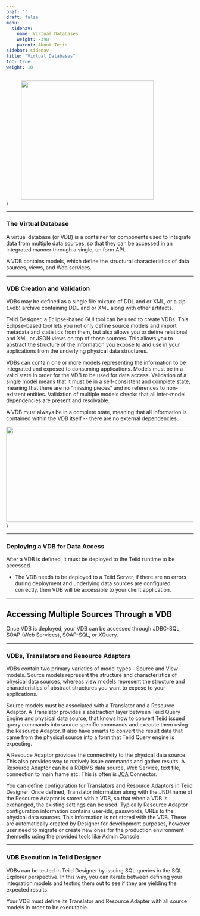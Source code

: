 ```yaml
---
bref: ""
draft: false
menu:
  sidenav:
    name: Virtual Databases
    weight: -398
    parent: About Teiid
sidebar: sidenav
title: "Virtual Databases"
toc: true
weight: 10
---
```


<div>
<img width="356" height="319" src="http://static.jboss.org/teiid/images/teiid-vdbinternals.png" frameborder="2" hspace="40" ></img>
</div>\

---
### The Virtual Database

A virtual database (or VDB) is a container for components used to integrate data from multiple data sources, so that they can be accessed in an integrated manner through a single, uniform API.  

A VDB contains models, which define the structural characteristics of data sources, views, and Web services.


---
### VDB Creation and Validation

VDBs may be defined as a single file mixture of DDL and or XML, or a zip (.vdb) archive containing DDL and or XML along with other artifacts.

Teiid Designer, a Eclipse-based GUI tool can be used to create VDBs. This Eclipse-based tool lets you not only define source models and import metadata and statistics from them, but also allows you to define relational and XML or JSON views on top of those sources. This allows you to abstract the structure of the information you expose to and use in your applications from the underlying physical data structures.

VDBs can contain one or more models representing the information to be integrated and exposed to consuming applications. Models must be in a valid state in order for the VDB to be used for data access. Validation of a single model means that it must be in a self-consistent and complete state, meaning that there are no "missing pieces" and no references to non-existent entities. Validation of multiple models checks that all inter-model dependencies are present and resolvable.

A VDB must always be in a complete state, meaning that all information is contained within the VDB itself -- there are no external dependencies.
<div>
<img width="503" height="256" src="http://static.jboss.org/teiid/images/teiid-queryengine.png" frameborder="2" ></img>
</div>\

---
### Deploying a VDB for Data Access

After a VDB is defined, it must be deployed to the Teiid runtime to be accessed. 

*   The VDB needs to be deployed to a Teiid Server, if there are no errors during deployment and underlying data sources are configured correctly, then VDB will be accessible to your client application.

---
## Accessing Multiple Sources Through a VDB

Once VDB is deployed, your VDB can be accessed through JDBC-SQL, SOAP (Web Services), SOAP-SQL, or XQuery.

---
### VDBs, Translators and Resource Adaptors


VDBs contain two primary varieties of model types - Source and View models. Source models represent the structure and characteristics of physical data sources, whereas view models represent the structure and characteristics of abstract structures you want to expose to your applications.

Source models must be associated with a Translator and a Resource Adaptor. A Translator provides a abstraction layer between Teiid Query Engine and physical data source, that knows how to convert Teiid issued query commands into source specific commands and execute them using the Resource Adaptor. It also have smarts to convert the result data that came from the physical source into a form that Teiid Query engine is expecting.

A Resouce Adaptor provides the connectivity to the physical data source. This also provides way to natively issue commands and gather results. A Resource Adaptor can be a RDBMS data source, Web Service, text file, connection to main frame etc. This is often is [JCA](http://java.sun.com/j2ee/connector/) Connector.

You can define configuration for Translators and Resource Adaptors in Teiid Designer.  Once defined, Translator information along with the JNDI name of the Resource Adaptor is stored with a VDB, so that when a VDB is exchanged, the existing settings can be used.
Typically Resource Adaptor configuration information contains user-ids, passwords, URLs to the physical data sources. This information is not stored with the VDB. These are automatically created by Designer for development purposes, however user need to migrate or create new ones for the production environment themselfs using the provided tools like Admin Console.

---
### VDB Execution in Teiid Designer

VDBs can be tested in Teiid Designer by issuing SQL queries in the SQL Explorer perspective. In this way, you can iterate between defining your integration models and testing them out to see if they are yielding the expected results.

Your VDB must define its Translator and Resource Adapter with all source models in order to be executable.





